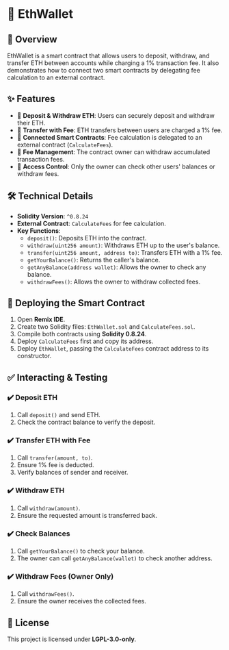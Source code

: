# 💼 EthWallet

## 📝 Overview

EthWallet is a smart contract that allows users to deposit, withdraw, and transfer ETH between accounts while charging a 1% transaction fee. It also demonstrates how to connect two smart contracts by delegating fee calculation to an external contract.

## ✨ Features

- 🔹 **Deposit & Withdraw ETH**: Users can securely deposit and withdraw their ETH.
- 🔹 **Transfer with Fee**: ETH transfers between users are charged a 1% fee.
- 🔹 **Connected Smart Contracts**: Fee calculation is delegated to an external contract (`CalculateFees`).
- 🔹 **Fee Management**: The contract owner can withdraw accumulated transaction fees.
- 🔹 **Access Control**: Only the owner can check other users' balances or withdraw fees.

## 🛠 Technical Details

- **Solidity Version**: `^0.8.24`
- **External Contract**: `CalculateFees` for fee calculation.
- **Key Functions**:
  - `deposit()`: Deposits ETH into the contract.
  - `withdraw(uint256 amount)`: Withdraws ETH up to the user's balance.
  - `transfer(uint256 amount, address to)`: Transfers ETH with a 1% fee.
  - `getYourBalance()`: Returns the caller's balance.
  - `getAnyBalance(address wallet)`: Allows the owner to check any balance.
  - `withdrawFees()`: Allows the owner to withdraw collected fees.

## 🚀 Deploying the Smart Contract

1. Open **Remix IDE**.
2. Create two Solidity files: `EthWallet.sol` and `CalculateFees.sol`.
3. Compile both contracts using **Solidity 0.8.24**.
4. Deploy `CalculateFees` first and copy its address.
5. Deploy `EthWallet`, passing the `CalculateFees` contract address to its constructor.

## ✅ Interacting & Testing

### ✔️ Deposit ETH

1. Call `deposit()` and send ETH.
2. Check the contract balance to verify the deposit.

### ✔️ Transfer ETH with Fee

1. Call `transfer(amount, to)`.
2. Ensure 1% fee is deducted.
3. Verify balances of sender and receiver.

### ✔️ Withdraw ETH

1. Call `withdraw(amount)`.
2. Ensure the requested amount is transferred back.

### ✔️ Check Balances

1. Call `getYourBalance()` to check your balance.
2. The owner can call `getAnyBalance(wallet)` to check another address.

### ✔️ Withdraw Fees (Owner Only)

1. Call `withdrawFees()`.
2. Ensure the owner receives the collected fees.

## 📜 License

This project is licensed under **LGPL-3.0-only**.
